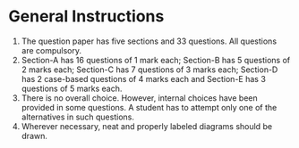 # General Instructions 

1. The question paper has five sections and 33 questions. All questions are compulsory. 
2. Section-A has 16 questions of 1 mark each; Section-B has 5 questions of 2 marks each; Section-C has 7 questions of 3 marks each; Section-D has 2 case-based questions of 4 marks each and Section-E has 3 questions of 5 marks each. 
3. There is no overall choice. However, internal choices have been provided in some questions. A student has to attempt only one of the alternatives in such questions. 
4. Wherever necessary, neat and properly labeled diagrams should be drawn. 